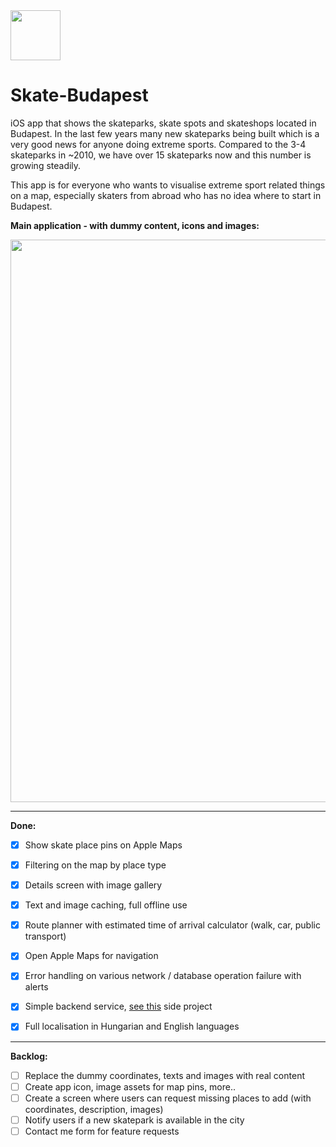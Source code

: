<img src="http://i.imgur.com/fj7h1r6.png" width="80px" />
<h1>Skate-Budapest</h1>

iOS app that shows the skateparks, skate spots and skateshops located in Budapest. In the last few years many new skateparks being built which is a very good news for anyone doing extreme sports. Compared to the 3-4 skateparks in ~2010, we have over 15 skateparks now and this number is growing steadily.

This app is for everyone who wants to visualise extreme sport related things on a map, especially skaters from abroad who has no idea where to start in Budapest.


**Main application - with dummy content, icons and images:**

<img src="http://i.imgur.com/l4hLWan.jpg" width="900px" />

___
**Done:**

- [x] Show skate place pins on Apple Maps 
- [x] Filtering on the map by place type
- [x] Details screen with image gallery
- [x] Text and image caching, full offline use
- [x] Route planner with estimated time of arrival calculator (walk, car, public transport)
- [x] Open Apple Maps for navigation
- [x] Error handling on various network / database operation failure with alerts
- [x] Simple backend service, [see this](https://github.com/balazs630/Skate-Budapest-Backend) side project
- [x] Full localisation in Hungarian and English languages


___
**Backlog:**

- [ ] Replace the dummy coordinates, texts and images with real content
- [ ] Create app icon, image assets for map pins, more..
- [ ] Create a screen where users can request missing places to add (with coordinates, description, images)
- [ ] Notify users if a new skatepark is available in the city
- [ ] Contact me form for feature requests
